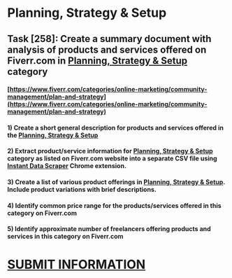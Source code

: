 # Planning, Strategy & Setup
## Task [258]: Create a summary document with analysis of products and services offered on Fiverr.com in [Planning, Strategy & Setup](https://www.fiverr.com/categories/online-marketing/community-management/plan-and-strategy) category
#### [https://www.fiverr.com/categories/online-marketing/community-management/plan-and-strategy](https://www.fiverr.com/categories/online-marketing/community-management/plan-and-strategy)
#### 1) Create a short general description for products and services offered in the [Planning, Strategy & Setup](https://www.fiverr.com/categories/online-marketing/community-management/plan-and-strategy)
#### 2) Extract product/service information for [Planning, Strategy & Setup](https://www.fiverr.com/categories/online-marketing/community-management/plan-and-strategy) category as listed on Fiverr.com website into a separate CSV file using [Instant Data Scraper](https://chrome.google.com/webstore/detail/instant-data-scraper/ofaokhiedipichpaobibbnahnkdoiiah) Chrome extension.
#### 3) Create a list of various product offerings in [Planning, Strategy & Setup](https://www.fiverr.com/categories/online-marketing/community-management/plan-and-strategy). Include product variations with brief descriptions.
#### 4) Identify common price range for the products/services offered in this category on Fiverr.com
#### 5) Identify approximate number of freelancers offering products and services in this category on Fiverr.com

# [SUBMIT INFORMATION](https://forms.office.com/r/8AEKjkLxKG)
